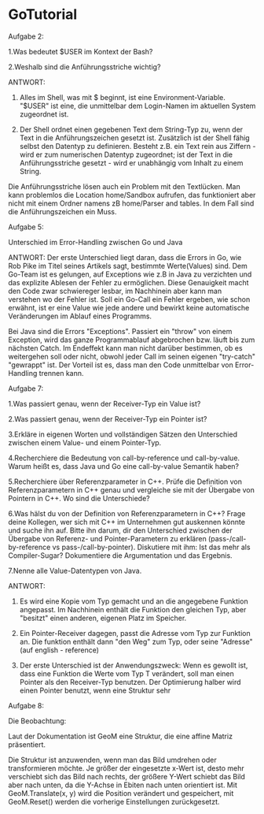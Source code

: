 # GoTutorial
Aufgabe 2:

1.Was bedeutet $USER im Kontext der Bash?

2.Weshalb sind die Anführungsstriche wichtig?

ANTWORT:

1. Alles im Shell, was mit $ beginnt, ist eine Environment-Variable. "$USER" ist eine, die unmittelbar dem Login-Namen im aktuellen System zugeordnet ist.


2. Der Shell ordnet einen gegebenen Text dem String-Typ zu, wenn der Text in die Anführungszeichen gesetzt ist.
Zusätzlich ist der Shell fähig selbst den Datentyp zu definieren. Besteht z.B. ein Text rein aus Ziffern - wird er zum numerischen Datentyp zugeordnet; ist der Text in die Anführungsstriche gesetzt - wird er unabhängig vom Inhalt zu einem String. 

Die Anführungsstriche lösen auch ein Problem mit den Textlücken. Man kann problemlos die Location home/Sandbox aufrufen, das funktioniert aber nicht mit einem Ordner namens zB home/Parser and tables. In dem Fall sind die Anführungszeichen ein Muss. 








Aufgabe 5:

Unterschied im Error-Handling zwischen Go und Java

ANTWORT:
Der erste Unterschied liegt daran, dass die Errors in Go, wie Rob Pike im Titel seines Artikels sagt, bestimmte Werte(Values) sind. 
Dem Go-Team ist es gelungen, auf Exceptions wie z.B in Java zu verzichten und das explizite Ablesen der Fehler zu ermöglichen. Diese Genauigkeit macht den Code zwar schwiereger lesbar, im Nachhinein aber kann man verstehen wo der Fehler ist. 
Soll ein Go-Call ein Fehler ergeben, wie schon erwähnt, ist er eine Value wie jede andere und bewirkt keine automatische Veränderungen im Ablauf eines Programms. 


Bei Java sind die Errors "Exceptions". Passiert ein "throw" von einem Exception, wird das ganze Programmablauf abgebrochen bzw. läuft bis zum nächsten Catch. Im Endeffekt kann man nicht darüber bestimmen, ob es weitergehen soll oder nicht, obwohl jeder Call im seinen eigenen "try-catch" "gewrappt" ist.
Der Vorteil ist es, dass man den Code unmittelbar von Error-Handling trennen kann. 







Aufgabe 7:

1.Was passiert genau, wenn der Receiver-Typ ein Value ist?

2.Was passiert genau, wenn der Receiver-Typ ein Pointer ist?

3.Erkläre in eigenen Worten und vollständigen Sätzen den Unterschied zwischen einem Value- und einem Pointer-Typ.

4.Recherchiere die Bedeutung von call-by-reference und call-by-value. Warum heißt es, dass Java und Go eine call-by-value Semantik haben?

5.Recherchiere über Referenzparameter in C++. Prüfe die Definition von Referenzparametern in C++ genau und vergleiche sie mit der Übergabe von Pointern in C++. Wo sind die Unterschiede?

6.Was hälst du von der Definition von Referenzparametern in C++? Frage deine Kollegen, wer sich mit C++ im Unternehmen gut auskennen könnte und suche ihn auf. Bitte ihn darum, dir den Unterschied zwischen der Übergabe von Referenz- und Pointer-Parametern zu erklären (pass-/call-by-reference vs pass-/call-by-pointer). Diskutiere mit ihm: Ist das mehr als Compiler-Sugar? Dokumentiere die Argumentation und das Ergebnis.

7.Nenne alle Value-Datentypen von Java.

ANTWORT:

1. Es wird eine Kopie vom Typ gemacht und an die angegebene Funktion angepasst. Im Nachhinein enthält die Funktion den gleichen Typ, aber "besitzt" einen anderen, eigenen Platz im Speicher.

2. Ein Pointer-Receiver dagegen, passt die Adresse vom Typ zur Funktion an. Die funktion enthält dann "den Weg" zum Typ, oder seine "Adresse" (auf english - reference)

3. Der erste Unterschied ist der Anwendungszweck: Wenn es gewollt ist, dass eine Funktion die Werte vom Typ T verändert, soll man einen Pointer als den Receiver-Typ benutzen. Der Optimierung halber wird einen Pointer benutzt, wenn eine Struktur sehr






Aufgabe 8:

Die Beobachtung:

Laut der Dokumentation ist GeoM eine Struktur, die eine affine Matriz präsentiert.

Die Struktur ist anzuwenden, wenn man das Bild umdrehen oder transformieren möchte.
Je größer der eingesetzte x-Wert ist, desto mehr verschiebt sich das Bild nach rechts, der größere Y-Wert schiebt das Bild aber nach unten, da die Y-Achse in Ebiten nach unten orientiert ist. Mit GeoM.Translate(x, y) wird die Position verändert und gespeichert, mit GeoM.Reset() werden die vorherige Einstellungen zurückgesetzt. 
